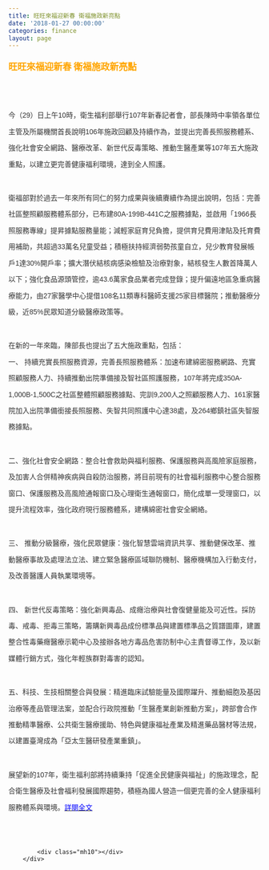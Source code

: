 ```yaml
---
title: 旺旺來福迎新春 衛福施政新亮點
date: '2018-01-27 00:00:00'
categories: finance
layout: page
---
```


<div class="text">
			<div>
	<h4>
		<span style="color:#ffa500;"><span style="font-size:18px;">旺旺來福迎新春 衛福施政新亮點</span></span></h4>
</div>
<div>
	&nbsp;</div>
<div>
	&nbsp;</div>
<div>
	&nbsp;</div>
<div>
	<p style="box-sizing: border-box; list-style-type: none; margin: 0px 0px 35px; line-height: 1.8em; color: rgb(51, 51, 51); font-family: 微軟正黑體, Arial, Helvetica, sans-serif; font-size: 18px;">
		<span style="font-size:14px;">今（29）日上午10時，衛生福利部舉行107年新春記者會，部長陳時中率領各單位主管及所屬機關首長說明106年施政回顧及持續作為，並提出完善長照服務體系、強化社會安全網路、醫療改革、新世代反毒策略、推動生醫產業等107年五大施政重點，以建立更完善健康福利環境，達到全人照護。</span></p>
	<p style="box-sizing: border-box; list-style-type: none; margin: 0px 0px 35px; line-height: 1.8em; color: rgb(51, 51, 51); font-family: 微軟正黑體, Arial, Helvetica, sans-serif; font-size: 18px;">
		<span style="font-size:14px;">衛福部對於過去一年來所有同仁的努力成果與後續賡續作為提出說明，包括：完善社區整照顧服務體系部分，已布建80A-199B-441C之服務據點，並啟用「1966長照服務專線」提昇據點服務量能；減輕家庭育兒負擔，提供育兒費用津貼及托育費用補助，共超過33萬名兒童受益；積極扶持經濟弱勢孩童自立，兒少教育發展帳戶1達30%開戶率；擴大潛伏結核病感染檢驗及治療對象，結核發生人數首降萬人以下；強化食品源頭管控，逾43.6萬家食品業者完成登錄；提升偏遠地區急重病醫療能力，由27家醫學中心提借108名11類專科醫師支援25家目標醫院；推動醫療分級，近85%民眾知道分級醫療政策等。</span></p>
	<p style="box-sizing: border-box; list-style-type: none; margin: 0px 0px 35px; line-height: 1.8em; color: rgb(51, 51, 51); font-family: 微軟正黑體, Arial, Helvetica, sans-serif; font-size: 18px;">
		<span style="font-size:14px;">在新的一年來臨，陳部長也提出了五大施政重點，包括：<br style="box-sizing: border-box; list-style-type: none;">
		一、 持續充實長照服務資源，完善長照服務體系：加速布建綿密服務網路、充實照顧服務人力、持續推動出院準備接及智社區照護服務，107年將完成350A-1,000B-1,500C之社區整體照顧服務據點、完訓9,200人之照顧服務人力、161家醫院加入出院準備銜接長照服務、失智共同照護中心達38處，及264鄉鎮社區失智服務據點。</span></p>
	<p style="box-sizing: border-box; list-style-type: none; margin: 0px 0px 35px; line-height: 1.8em; color: rgb(51, 51, 51); font-family: 微軟正黑體, Arial, Helvetica, sans-serif; font-size: 18px;">
		<span style="font-size:14px;">二、強化社會安全網路：整合社會救助與福利服務、保護服務與高風險家庭服務，及加害人合併精神疾病與自殺防治服務，將目前現有的社會福利服務中心整合服務窗口、保護服務及高風險通報窗口及心理衛生通報窗口，簡化成單一受理窗口，以提升流程效率，強化政府現行服務體系，建構綿密社會安全網絡。</span></p>
	<p style="box-sizing: border-box; list-style-type: none; margin: 0px 0px 35px; line-height: 1.8em; color: rgb(51, 51, 51); font-family: 微軟正黑體, Arial, Helvetica, sans-serif; font-size: 18px;">
		<span style="font-size:14px;">三、 推動分級醫療，強化民眾健康：強化智慧雲端資訊共享、推動健保改革、推動醫療事故及處理法立法、建立緊急醫療區域聯防機制、醫療機構加入行動支付，及改善醫護人員執業環境等。</span></p>
	<p style="box-sizing: border-box; list-style-type: none; margin: 0px 0px 35px; line-height: 1.8em; color: rgb(51, 51, 51); font-family: 微軟正黑體, Arial, Helvetica, sans-serif; font-size: 18px;">
		<span style="font-size:14px;">四、 新世代反毒策略：強化新興毒品、成癮治療與社會復健量能及可近性。採防毒、戒毒、拒毒三策略，籌購新興毒品成份標準品與建置標準品之質譜圖庫，建置整合性毒藥癮醫療示範中心及接辦各地方毒品危害防制中心主責督導工作，及以新媒體行銷方式，強化年輕族群對毒害的認知。</span></p>
	<p style="box-sizing: border-box; list-style-type: none; margin: 0px 0px 35px; line-height: 1.8em; color: rgb(51, 51, 51); font-family: 微軟正黑體, Arial, Helvetica, sans-serif; font-size: 18px;">
		<span style="font-size:14px;">五、科技、生技相關整合與發展：精進臨床試驗能量及國際躍升、推動細胞及基因治療等產品管理法案，並配合行政院推動「生醫產業創新推動方案」，跨部會合作推動精準醫療、公共衛生醫療援助、特色與健康福祉產業及精進藥品醫材等法規，以建置臺灣成為「亞太生醫研發產業重鎮」。</span></p>
	<p style="box-sizing: border-box; list-style-type: none; margin: 0px 0px 35px; line-height: 1.8em; color: rgb(51, 51, 51); font-family: 微軟正黑體, Arial, Helvetica, sans-serif; font-size: 18px;">
		<span style="font-size:14px;">展望新的107年，衛生福利部將持續秉持「促進全民健康與福祉」的施政理念，配合衛生醫療及社會福利發展國際趨勢，積極為國人營造一個更完善的全人健康福利服務體系與環境。<a href="https://www.mohw.gov.tw/cp-16-39398-1.html"><span style="color:#0000ff;">詳閱全文</span></a></span></p>
</div>
<div>
	&nbsp;</div>

			<div class="mh10"></div>
		</div>